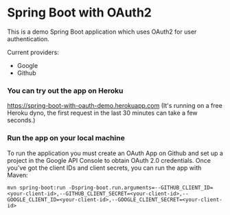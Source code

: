 # Spring Boot with OAuth2
This is a demo Spring Boot application which uses OAuth2 for user authentication.

Current providers:
- Google
- Github

### You can try out the app on Heroku
https://spring-boot-with-oauth-demo.herokuapp.com
(It's running on a free Heroku dyno, the first request in the last 30 minutes can take a few seconds.)

### Run the app on your local machine
To run the application you must create an OAuth App on Github and set up a project in the Google API Console to obtain OAuth 2.0 credentials.
Once you've got the client IDs and client secrets, you can run the app with Maven:

`mvn spring-boot:run -Dspring-boot.run.arguments=--GITHUB_CLIENT_ID=<your-client-id>,--GITHUB_CLIENT_SECRET=<your-client-id>,--GOOGLE_CLIENT_ID=<your-client-id>,--GOOGLE_CLIENT_SECRET=<your-client-id>`
